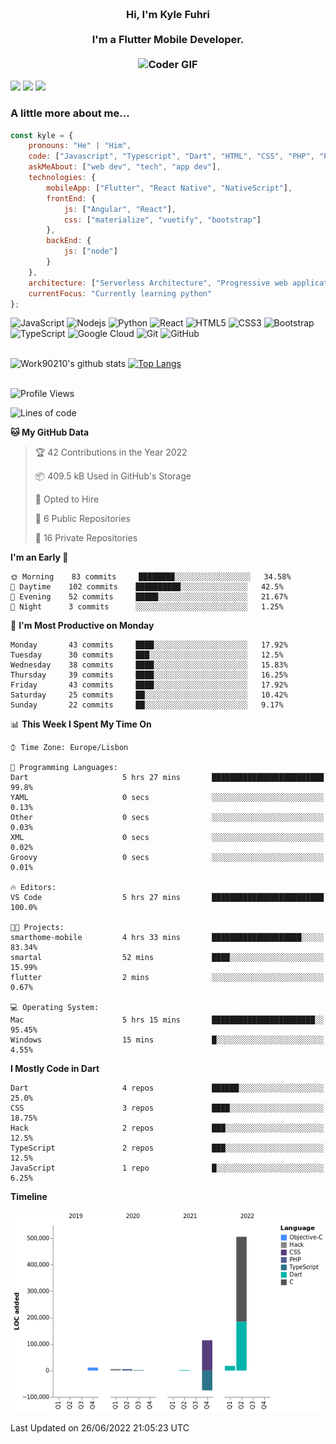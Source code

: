
<h3 align="center">
  <abc>
    <br />Hi, I'm Kyle Fuhri<br />
    <br />
    I'm a Flutter Mobile Developer. <br />
    <br />
    <img
      src="https://media.giphy.com/media/SWoSkN6DxTszqIKEqv/giphy.gif"
      alt="Coder GIF"
      width="500"
      height="400"
    />
  </abc>
</h3>
<img src="https://img.shields.io/badge/Flutter%20-%2302569B.svg?&style=for-the-badge&logo=Flutter&logoColor=white" />
<img src="https://img.shields.io/badge/angular%20-%23DD0031.svg?&style=for-the-badge&logo=angular&logoColor=white"/>
<img src="https://img.shields.io/badge/react%20-%2320232a.svg?&style=for-the-badge&logo=react&logoColor=%2361DAFB"/>

<h3>A little more about me...  </h3>

```javascript
const kyle = {
    pronouns: "He" | "Him",
    code: ["Javascript", "Typescript", "Dart", "HTML", "CSS", "PHP", "Python"],
    askMeAbout: ["web dev", "tech", "app dev"],
    technologies: {
        mobileApp: ["Flutter", "React Native", "NativeScript"],
        frontEnd: {
            js: ["Angular", "React"],
            css: ["materialize", "vuetify", "bootstrap"]
        },
        backEnd: {
            js: ["node"]
        }
    },
    architecture: ["Serverless Architecture", "Progressive web applications", "Single page applications"],
    currentFocus: "Currently learning python"
};
```

![JavaScript](https://img.shields.io/badge/-JavaScript-black?style=flat-square&logo=javascript)
![Nodejs](https://img.shields.io/badge/-Nodejs-black?style=flat-square&logo=Node.js)
![Python](https://img.shields.io/badge/-Python-black?style=flat-square&logo=Python)
![React](https://img.shields.io/badge/-React-black?style=flat-square&logo=react)
![HTML5](https://img.shields.io/badge/-HTML5-E34F26?style=flat-square&logo=html5&logoColor=white)
![CSS3](https://img.shields.io/badge/-CSS3-1572B6?style=flat-square&logo=css3)
![Bootstrap](https://img.shields.io/badge/-Bootstrap-563D7C?style=flat-square&logo=bootstrap)
![TypeScript](https://img.shields.io/badge/-TypeScript-007ACC?style=flat-square&logo=typescript)
![Google Cloud](https://img.shields.io/badge/Google%20Cloud-black?style=flat-square&logo=google-cloud)
![Git](https://img.shields.io/badge/-Git-black?style=flat-square&logo=git)
![GitHub](https://img.shields.io/badge/-GitHub-181717?style=flat-square&logo=github)
</br>
</br>


![Work90210's github stats](https://github-readme-stats-work90210.vercel.app/api?username=work90210)
[![Top Langs](https://github-readme-stats-work90210.vercel.app/api/top-langs/?username=work90210)](https://github.com/work90210/github-readme-stats)
</br>
</br>
<!--START_SECTION:waka-->
![Profile Views](http://img.shields.io/badge/Profile%20Views-0-blue)

![Lines of code](https://img.shields.io/badge/From%20Hello%20World%20I%27ve%20Written-588%20Thousand%20lines%20of%20code-blue)

**🐱 My GitHub Data** 

> 🏆 42 Contributions in the Year 2022
 > 
> 📦 409.5 kB Used in GitHub's Storage 
 > 
> 💼 Opted to Hire
 > 
> 📜 6 Public Repositories 
 > 
> 🔑 16 Private Repositories  
 > 
**I'm an Early 🐤** 

```text
🌞 Morning    83 commits     ████████░░░░░░░░░░░░░░░░░   34.58% 
🌆 Daytime    102 commits    ██████████░░░░░░░░░░░░░░░   42.5% 
🌃 Evening    52 commits     █████░░░░░░░░░░░░░░░░░░░░   21.67% 
🌙 Night      3 commits      ░░░░░░░░░░░░░░░░░░░░░░░░░   1.25%

```
📅 **I'm Most Productive on Monday** 

```text
Monday       43 commits     ████░░░░░░░░░░░░░░░░░░░░░   17.92% 
Tuesday      30 commits     ███░░░░░░░░░░░░░░░░░░░░░░   12.5% 
Wednesday    38 commits     ████░░░░░░░░░░░░░░░░░░░░░   15.83% 
Thursday     39 commits     ████░░░░░░░░░░░░░░░░░░░░░   16.25% 
Friday       43 commits     ████░░░░░░░░░░░░░░░░░░░░░   17.92% 
Saturday     25 commits     ██░░░░░░░░░░░░░░░░░░░░░░░   10.42% 
Sunday       22 commits     ██░░░░░░░░░░░░░░░░░░░░░░░   9.17%

```


📊 **This Week I Spent My Time On** 

```text
⌚︎ Time Zone: Europe/Lisbon

💬 Programming Languages: 
Dart                     5 hrs 27 mins       █████████████████████████   99.8% 
YAML                     0 secs              ░░░░░░░░░░░░░░░░░░░░░░░░░   0.13% 
Other                    0 secs              ░░░░░░░░░░░░░░░░░░░░░░░░░   0.03% 
XML                      0 secs              ░░░░░░░░░░░░░░░░░░░░░░░░░   0.02% 
Groovy                   0 secs              ░░░░░░░░░░░░░░░░░░░░░░░░░   0.01%

🔥 Editors: 
VS Code                  5 hrs 27 mins       █████████████████████████   100.0%

🐱‍💻 Projects: 
smarthome-mobile         4 hrs 33 mins       ████████████████████░░░░░   83.34% 
smartal                  52 mins             ████░░░░░░░░░░░░░░░░░░░░░   15.99% 
flutter                  2 mins              ░░░░░░░░░░░░░░░░░░░░░░░░░   0.67%

💻 Operating System: 
Mac                      5 hrs 15 mins       ███████████████████████░░   95.45% 
Windows                  15 mins             █░░░░░░░░░░░░░░░░░░░░░░░░   4.55%

```

**I Mostly Code in Dart** 

```text
Dart                     4 repos             ██████░░░░░░░░░░░░░░░░░░░   25.0% 
CSS                      3 repos             ████░░░░░░░░░░░░░░░░░░░░░   18.75% 
Hack                     2 repos             ███░░░░░░░░░░░░░░░░░░░░░░   12.5% 
TypeScript               2 repos             ███░░░░░░░░░░░░░░░░░░░░░░   12.5% 
JavaScript               1 repo              █░░░░░░░░░░░░░░░░░░░░░░░░   6.25%

```


**Timeline**

![Chart not found](https://raw.githubusercontent.com/Work90210/Work90210/main/charts/bar_graph.png) 


 Last Updated on 26/06/2022 21:05:23 UTC
<!--END_SECTION:waka-->
